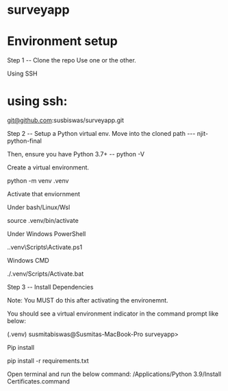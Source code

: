 # surveyapp

# Environment setup
Step 1 -- Clone the repo
Use one or the other.

Using SSH
# using ssh:
git@github.com:susbiswas/surveyapp.git

Step 2 -- Setup a Python virtual env.
Move into the cloned path --- njit-python-final

Then, ensure you have Python 3.7+ -- python -V

Create a virtual environment.

python -m venv .venv

Activate that enviornment

Under bash/Linux/Wsl

source .venv/bin/activate

Under Windows PowerShell

.\.venv\Scripts\Activate.ps1

Windows CMD

./.venv/Scripts/Activate.bat

Step 3 -- Install Dependencies

Note: You MUST do this after activating the environemnt.

You should see a virtual environment indicator in the command prompt like below:

(.venv) susmitabiswas@Susmitas-MacBook-Pro surveyapp>

Pip install

pip install -r requirements.txt

Open terminal and run the below command:
/Applications/Python 3.9/Install Certificates.command

